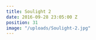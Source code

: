 ```yaml
---
title: Soulight 2
date: 2016-09-28 23:05:00 Z
position: 31
image: "/uploads/Soulight-2.jpg"
---
```


